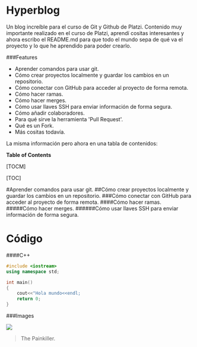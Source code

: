# Hyperblog
Un blog increíble para el curso de Git y Github de Platzi.
Contenido muy importante realizado en el curso de Platzi, aprendí cositas interesantes y ahora
escribo el README.md para que todo el mundo sepa de qué va el proyecto y lo que he aprendido 
para poder crearlo.

###Features
- Aprender comandos para usar git.
- Cómo crear proyectos localmente y guardar los cambios en un repositorio.
- Cómo conectar con GitHub para acceder al proyecto de forma remota.
- Cómo hacer ramas.
- Cómo hacer merges.
- Cómo usar llaves SSH para enviar información de forma segura.
- Cómo añadir colaboradores.
- Para qué sirve la herramienta 'Pull Request'.
- Qué es un Fork.
- Más cositas todavía.

La misma información pero ahora en una tabla de contenidos: 

**Table of Contents**

[TOCM]

[TOC]

#Aprender comandos para usar git.
##Cómo crear proyectos localmente y guardar los cambios en un repositorio.
###Cómo conectar con GitHub para acceder al proyecto de forma remota.
####Cómo hacer ramas.
#####Cómo hacer merges.
######Cómo usar llaves SSH para enviar información de forma segura.

Código
=============

####C++

```cpp
#include <iostream>
using namespace std;

int main()
{
    cout<<"Hola mundo<<endl;
    return 0;
}
```
###Images

![](https://images-na.ssl-images-amazon.com/images/I/81XNEZ7MtJL._AC_SL1500_.jpg)
> The Painkiller.
